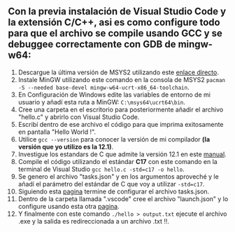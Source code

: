 ## Con la previa instalación de Visual Studio Code y la extensión C/C++, asi es como configure todo para que el archivo se compile usando GCC y se debuggee correctamente con GDB de mingw-w64:
1) Descargue la última versión de MSYS2 utilizando este [enlace directo](https://github.com/msys2/msys2-installer/releases/download/2024-01-13/msys2-x86_64-20240113.exe).
2) Instale MinGW utilizando este comando en la consola de MSYS2 ``pacman -S --needed base-devel mingw-w64-ucrt-x86_64-toolchain``.
3) En Configuración de Windows edite las variables de entorno de mi usuario y añadí esta ruta a MinGW: ``C:\msys64\ucrt64\bin``.
4) Cree una carpeta en el escritorio para posteriormente añadir el archivo "hello.c" y abrirlo con Visual Studio Code.
5) Escribí dentro de ese archivo el código para que imprima exitosamente en pantalla "Hello World !".
6) Utilice ``gcc --version`` para conocer la versión de mi compilador **(la versión que yo utilizo es la 12.1)**.
7) Investigue los estandars de C que admite la versión 12.1 en este [manual](https://gcc.gnu.org/onlinedocs/gcc-12.1.0/gcc/Standards.html#C-Language).
8) Compile el código utilizando el estándar **C17** con este comando en la terminal de Visual Studio ``gcc hello.c -std=c17 -o hello``.
9) Se genero el archivo "tasks.json" y en los argumentos aproveché y le añadí el parámetro del estándar de C que voy a utilizar ``-std=c17``.
10) Siguiendo esta [pagina](https://code.visualstudio.com/docs/cpp/config-mingw#_run-helloworldcpp) termine de configurar el archivo tasks.json.
11) Dentro de la carpeta llamada ".vscode" cree el archivo "launch.json" y lo configure usando esta otra [pagina](https://code.visualstudio.com/docs/cpp/launch-json-reference#_configure-vs-codes-debugging-behavior).
12) Y finalmente con este comando ``./hello > output.txt`` ejecute el archivo .exe y la salida es redireccionada a un archivo .txt !!.
